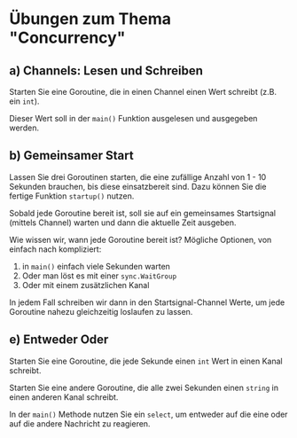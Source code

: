 # Übungen zum Thema "Concurrency"

## a) Channels: Lesen und Schreiben

Starten Sie eine Goroutine, die in einen Channel einen Wert schreibt (z.B. ein `int`).

Dieser Wert soll in der `main()` Funktion ausgelesen und ausgegeben werden.

## b) Gemeinsamer Start

Lassen Sie drei Goroutinen starten, die eine zufällige Anzahl von 1 - 10 Sekunden brauchen, bis diese einsatzbereit
sind. Dazu können Sie die fertige Funktion `startup()` nutzen.

Sobald jede Goroutine bereit ist, soll sie auf ein gemeinsames Startsignal (mittels Channel) warten und dann
die aktuelle Zeit ausgeben.

Wie wissen wir, wann jede Goroutine bereit ist? Mögliche Optionen, von einfach nach kompliziert:

1. in `main()` einfach viele Sekunden warten
2. Oder man löst es mit einer `sync.WaitGroup`
3. Oder mit einem zusätzlichen Kanal

In jedem Fall schreiben wir dann in den Startsignal-Channel Werte, um jede Goroutine nahezu gleichzeitig
loslaufen zu lassen.

## e) Entweder Oder

Starten Sie eine Goroutine, die jede Sekunde einen `int` Wert in einen Kanal schreibt.

Starten Sie eine andere Goroutine, die alle zwei Sekunden einen `string` in einen anderen Kanal schreibt.

In der `main()` Methode nutzen Sie ein `select`, um entweder auf die eine oder auf die andere Nachricht zu reagieren.